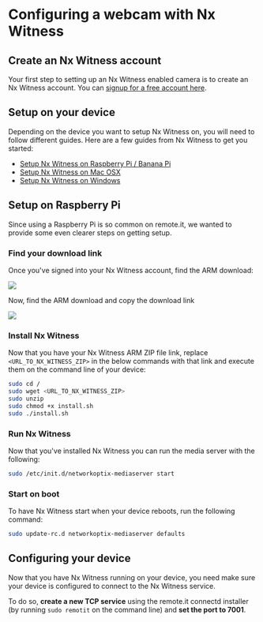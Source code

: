 # Configuring a webcam with Nx Witness

## Create an Nx Witness account

Your first step to setting up an Nx Witness enabled camera is to create an Nx Witness account. You can [signup for a free account here](http://www.networkoptix.com/).

## Setup on your device

Depending on the device you want to setup Nx Witness on, you will need to follow different guides. Here are a few guides from Nx Witness to get you started:

* [Setup Nx Witness on Raspberry Pi / Banana Pi](https://support.networkoptix.com/hc/en-us/articles/217453737-Raspberry-Banana-Pi-Installation-Guide)
* [Setup Nx Witness on Mac OSX](https://support.networkoptix.com/hc/en-us/articles/205096648-Mac-OSX-Installation-Guide)
* [Setup Nx Witness on Windows](https://support.networkoptix.com/hc/en-us/articles/205752937-Windows-OS-Installation-Guide)

## Setup on Raspberry Pi

Since using a Raspberry Pi is so common on remote.it, we wanted to provide some even clearer steps on getting setup.

### Find your download link

Once you've signed into your Nx Witness account, find the ARM download:

![](https://cl.ly/06ae3b372809/Screen%20Shot%202018-12-23%20at%2011.20.55%20PM.png)

Now, find the ARM download and copy the download link

![](https://cl.ly/991815409e98/Screen%20Shot%202018-12-23%20at%2011.22.29%20PM.png)

### Install Nx Witness

Now that you have your Nx Witness ARM ZIP file link, replace `<URL_TO_NX_WITNESS_ZIP>` in the below commands with that link and execute them on the command line of your device:

```bash
sudo cd / 
sudo wget <URL_TO_NX_WITNESS_ZIP>
sudo unzip
sudo chmod +x install.sh
sudo ./install.sh
```

### Run Nx Witness

Now that you've installed Nx Witness you can run the media server with the following:

```bash
sudo /etc/init.d/networkoptix-mediaserver start
```

### Start on boot

To have Nx Witness start when your device reboots, run the following command:

```bash
sudo update-rc.d networkoptix-mediaserver defaults
```

## Configuring your device

Now that you have Nx Witness running on your device, you need make sure your device is configured to connect to the Nx Witness service.

To do so, **create a new TCP service** using the remote.it connectd installer \(by running `sudo remotit` on the command line\) and **set the port to 7001**.

